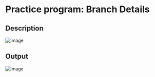 # Practice program: Branch Details

## Description

![image](https://github.com/Tan12d/PWC_RDBMS_using_Oracle/assets/100254217/8035b312-a0d3-45d1-916c-9421709019b0)

## Output

![image](https://github.com/Tan12d/PWC_RDBMS_using_Oracle/assets/100254217/ad749ca8-5b4c-4580-918a-c9044f8c2dc8)
